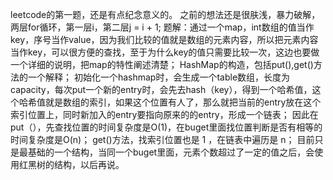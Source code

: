leetcode的第一题，还是有点纪念意义的。
之前的想法还是很肤浅，暴力破解，两层for循环，第一层i，第二层j = i + 1;
题解：通过一个map，int数组的值当作key，序号当作value，因为我们比较的值就是数组的元素内容，所以把元素内容当作key，可以很方便的查找，至于为什么key的值只需要比较一次，这边也要做一个详细的说明，把map的特性阐述清楚；
HashMap的构造，包括put(),get()方法的一个解释；
初始化一个hashmap时，会生成一个table数组，长度为capacity，每次put一个新的entry时，会先去hash（key），得到一个哈希值，这个哈希值就是数组的索引，如果这个位置有人了，那么就把当前的entry放在这个索引位置上，同时新加入的entry要指向原来的的entry，形成一个链表；
因此在put（），先查找位置的时间复杂度是O(1)，在buget里面找位置判断是否有相等的时间复杂度是O(n)；
get()方法，找索引位置也是 1 ，在链表中遍历是 n；
目前只是最基础的一个结构，当同一个buget里面，元素个数超过了一定的值之后，会使用红黑树的结构，以后再说。
